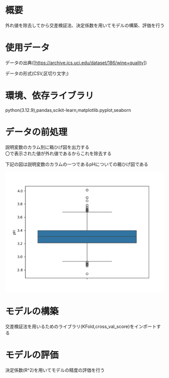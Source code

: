 # 概要
外れ値を除去してから交差検証法、決定係数を用いてモデルの構築、評価を行う  

# 使用データ

データの出典([https://archive.ics.uci.edu/dataset/186/wine+quality])

データの形式(CSV,区切り文字;)

# 環境、依存ライブラリ
python(3.12.9),pandas,scikit-learn,matplotlib.pyplot,seaborn  

# データの前処理
説明変数のカラム別に箱ひげ図を出力する  
〇で表示された値が外れ値であるからこれを除去する  

下記の図は説明変数のカラムの一つであるpHについての箱ひげ図である  

![箱ひげ図の例](pH.png)

# モデルの構築
交差検証法を用いるためのライブラリ(KFold,cross_val_score)をインポートする  

# モデルの評価
決定係数(R^2)を用いてモデルの精度の評価を行う  

